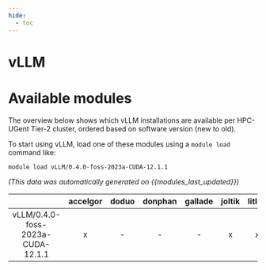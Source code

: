 ```yaml
---
hide:
  - toc
---
```


vLLM
====

# Available modules


The overview below shows which vLLM installations are available per HPC-UGent Tier-2 cluster, ordered based on software version (new to old).

To start using vLLM, load one of these modules using a `module load` command like:

```shell
module load vLLM/0.4.0-foss-2023a-CUDA-12.1.1
```

*(This data was automatically generated on {{modules_last_updated}})*  

| |accelgor|doduo|donphan|gallade|joltik|litleo|shinx|
| :---: | :---: | :---: | :---: | :---: | :---: | :---: | :---: |
|vLLM/0.4.0-foss-2023a-CUDA-12.1.1|x|-|-|-|x|x|-|
